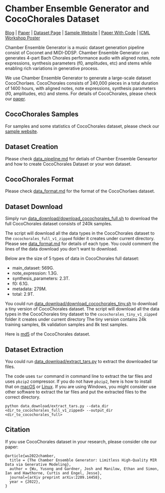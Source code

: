 # Chamber Ensemble Generator and CocoChorales Dataset

[Blog](https://magenta-staging.tensorflow.org/ceg-and-cocochorales) | [Paper](http://arxiv.org/abs/2209.14458) | [Dataset Page](https://magenta.tensorflow.org/datasets/cocochorales) | [Sample Website](https://lukewys.github.io/cocochorales/) | [Paper With Code](https://paperswithcode.com/dataset/cocochorales) | [ICML Workshop Poster](cocochorales_poster_portrait.pdf)

Chamber Ensemble Generator is a music dataset generation pipeline consist of Coconet and MIDI-DDSP. Chamber Ensemble Generator can generates 4-part Bach Chorales performance audio with aligned notes, note expressions, synthesis parameters (f0, amplitudes, etc) and stems while enabling rich variations in generative process.

We use Chamber Ensemble Generator to generate a large-scale dataset CocoChorlaes. CocoChorales consists of 240,000 pieces in a total duration of 1400 hours, with aligned notes, note expressions, synthesis parameters (f0, amplitudes, etc) and stems. For details of CocoChorales, please check our [paper](http://arxiv.org/abs/2209.14458). 



## CocoChorales Samples

For samples and some statistics of CocoChorales dataset, please check our [sample website](https://lukewys.github.io/cocochorales/).



## Dataset Creation

Please check [data_pipeline.md](data_pipeline.md) for detials of Chamber Ensemble Geneartor and how to create CocoChorales Dataset or your won dataset.



## CocoChorales Format

Please check [data_format.md](data_format.md) for the format of the CocoChorlaes dataset.

## Dataset Download

Simply run [data_download/download_cocochorales_full.sh](data_download/download_cocochorales_full.sh) to download the full CocoChorales dataset consists of 240k samples.

The script will download all the data types in the CocoChorales dataset to the `cocochorales_full_v1_zipped` folder it creates under current directory. 
Please see [data_format.md](data_format.md) for details of each type. You could comment the lines of the data download you don't want to download.

Below are the size of 5 types of data in CocoChorales full dataset:
 - main_dataset: 569G.
 - note_expression: 1.3G.
 - synthesis_parameters: 2.3T.
 - f0: 6.1G.
 - metadata: 279M.
 - total: 2.9T.

You could run [data_download/download_cocochorales_tiny.sh](data_download/download_cocochorales_tiny.sh) to download a tiny version of CocoChorales dataset. 
The script will download all the data types in the CocoChorales tiny dataset to the `cocochorales_tiny_v1_zipped` folder it creates under current directory
The tiny version contains 24k training samples, 8k validation samples and 8k test samples.

Here is [md5](https://storage.googleapis.com/magentadata/datasets/cocochorales/cocochorales_full_v1_zipped/cocochorales_md5s.txt) of the CocoChorales dataset.

## Dataset Extraction
You could run [data_download/extract_tars.py](data_download/extract_tars.py) to extract the downloaded tar files.

The code uses `tar` command in command line to extract the tar files and uses `pbzip2` compressor. If you do not have `pbzip2`, here is how to install that on [macOS](https://formulae.brew.sh/formula/pbzip2) or [Linux](https://howtoinstall.co/en/pbzip2). If you are using Windows, you might consider use other software to extract the tar files and put the extracted files to the correct directory.

```
python data_download/extract_tars.py --data_dir <dir_to_cocochorales_full_v1_zipped> --output_dir <dir_to_cocochorales_full>
```

## Citation
If you use CocoChorales dataset in your research, please consider cite our paper:
```
@article{wu2022chamber,
  title = {The Chamber Ensemble Generator: Limitless High-Quality MIR Data via Generative Modeling},
  author = {Wu, Yusong and Gardner, Josh and Manilow, Ethan and Simon, Ian and Hawthorne, Curtis and Engel, Jesse},
  journal={arXiv preprint arXiv:2209.14458},
  year = {2022},
}
```

